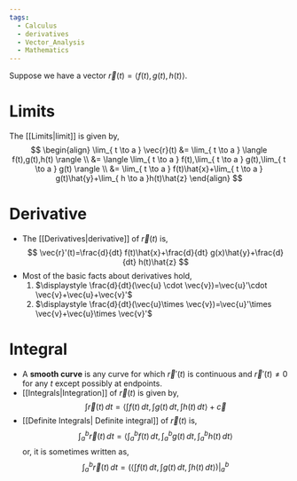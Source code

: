 ```yaml
---
tags:
  - Calculus
  - derivatives
  - Vector_Analysis
  - Mathematics
---
```

Suppose we have a vector $\vec{r}(t)=\langle f(t),g(t),h(t) \rangle$.
# Limits 
The [[Limits|limit]] is given by,
$$
\begin{align}
\lim_{ t \to a } \vec{r}(t) &= \lim_{ t \to a } \langle f(t),g(t),h(t) \rangle \\
&= \langle \lim_{ t \to a } f(t),\lim_{ t \to a } g(t),\lim_{ t \to a } g(t) \rangle  \\
&= \lim_{ t \to a } f(t)\hat{x}+\lim_{ t \to a } g(t)\hat{y}+\lim_{ h \to a }h(t)\hat{z}
\end{align}
$$
# Derivative
- The [[Derivatives|derivative]] of $\vec{r}(t)$ is,$$
\vec{r}'(t)=\frac{d}{dt} f(t)\hat{x}+\frac{d}{dt} g(x)\hat{y}+\frac{d}{dt} h(t)\hat{z}
$$
- Most of the basic facts about derivatives hold,
	1. $\displaystyle \frac{d}{dt}(\vec{u} \cdot \vec{v})=\vec{u}'\cdot \vec{v}+\vec{u}+\vec{v}'$
	2. $\displaystyle \frac{d}{dt}(\vec{u}\times \vec{v})=\vec{u}'\times \vec{v}+\vec{u}\times \vec{v}'$
# Integral 
- A **smooth curve** is any curve for which $\vec{r}'(t)$ is continuous and $\vec{r}'(t)\neq 0$ for any $t$ except possibly at endpoints.
- [[Integrals|Integration]] of $\vec{r}(t)$ is given by,$$
\int \vec{r}(t) \, dt =\left\langle  \int f(t) \, dt ,\int g(t) \, dt ,\int h(t) \, dt   \right\rangle + \vec{c}
$$
- [[Definite Integrals| Definite integral]] of $\vec{r}(t)$ is,$$
\int_{a}^{b} \vec{r}(t) \, dt = \left\langle  \int_{a}^{b} f(t) \, dt ,\int_{a}^{b} g(t) \, dt ,\int_{a}^{b} h(t) \, dt  \right\rangle 
$$or, it is sometimes written as,$$
	\int_{a}^{b} \vec{r}(t) \, dt = \left( \left\langle  \int f(t) \, dt,\int g(t) \, dt,\int h(t)\,dt   \right\rangle  \right)\Bigg|_{a}^b
$$
